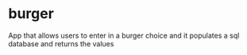 # burger
App that allows users to enter in a burger choice and it populates a sql database and returns the values
